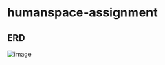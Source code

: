 # humanspace-assignment

## ERD

![image](https://user-images.githubusercontent.com/32446834/141778620-db13417c-12d0-41d3-94c6-ffe32dc6acc1.png)
